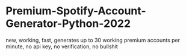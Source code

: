 # Premium-Spotify-Account-Generator-Python-2022
new, working, fast, generates up to 30 working premium accounts per minute, no api key, no verification, no bullshit

